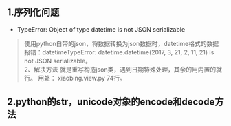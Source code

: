 ## 1.序列化问题
- TypeError: Object of type datetime is not JSON serializable
> 使用python自带的json，将数据转换为json数据时，datetime格式的数据报错：datetimeTypeError: datetime.datetime(2017, 3, 21, 2, 11, 21) is not JSON serializable。  
> 2、解决方法
> 就是重写构造json类，遇到日期特殊处理，其余的用内置的就行。
> 用处： xiaobing.view.py   74行。


## 2.python的str，unicode对象的encode和decode方法
